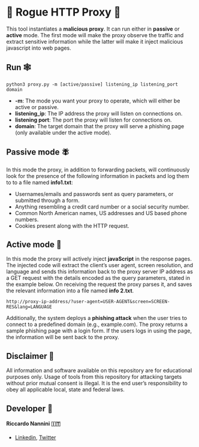# :snake: Rogue HTTP Proxy :snake:
This tool instantiates a **malicious proxy**. It can run either in **passive** or **active** mode. The first mode will make the proxy observe the traffic and extract sensitive information while the latter will make it inject malicious javascript into web pages.

## Run :spider_web:

	python3 proxy.py -m [active/passive] listening_ip listening_port domain
 - **-m**: The mode you want your proxy to operate, which will either be active or passive.
 - **listening_ip**: The IP address the proxy will listen on connections on.
 - **listening port**: The port the proxy will listen for connections on.
 - **domain**: The target domain that the proxy will serve a phishing page (only available under the active mode).


## Passive mode :fly:
In this mode the proxy, in addition to forwarding packets, will continuously look for the
presence of the following information in packets and log them to to a file named **info1.txt**:
- Usernames/emails and passwords sent as query parameters, or submitted through a form.
- Anything resembling a credit card number or a social security number.
- Common North American names, US addresses and US based phone numbers.
- Cookies present along with the HTTP request.

## Active mode :mosquito:

In this mode the proxy will actively inject **javaScript** in the response pages. The injected
code will extract the client’s user agent, screen resolution, and language and sends this information back to the proxy server IP address as a GET request with the details encoded as the query parameters, stated in the example below.  On receiving the request the proxy parses it, and saves the relevant information into a file named **info 2.txt**.
	
    http://proxy-ip-address/?user-agent=USER-AGENT&screen=SCREEN-RES&lang=LANGUAGE
    
Additionally, the system deploys a **phishing attack** when the user tries to connect to a
predefined domain (e.g., example.com). The proxy returns a sample phishing page with a login form. If the users logs in using the page, the information will be sent back to the proxy.

## Disclaimer :page_facing_up:

All information and software available on this repository are for educational purposes only. Usage of tools from this repository for attacking targets without prior mutual consent is illegal. It is the end user’s responsibility to obey all applicable local, state and federal laws.

## Developer :busts_in_silhouette:
 #### Riccardo Nannini :it:
- [Linkedin](https://www.linkedin.com/in/riccardo-nannini/), [Twitter](https://twitter.com/NanniniRiccardo)
